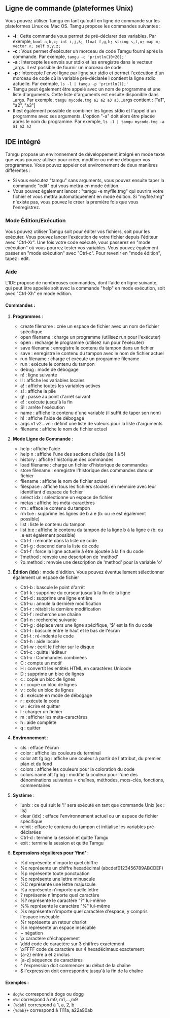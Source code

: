 ## Ligne de commande (plateformes Unix)

Vous pouvez utiliser Tamgu en tant qu'outil en ligne de commande sur les plateformes Linux ou Mac OS. Tamgu propose les commandes suivantes :

- **-i** : Cette commande vous permet de pré-déclarer des variables. Par exemple, `bool a,b,c; int i,j,k; float f,g,h; string s,t,u; map m; vector v; self x,y,z;`
- **-c** : Vous permet d'exécuter un morceau de code Tamgu fourni après la commande. Par exemple, `tamgu -c 'println(10+20);'`
- **-a** : Intercepte les envois sur stdio et les enregistre dans le vecteur _args. Il est possible de fournir un morceau de code.
- **-p** : Intercepte l'envoi ligne par ligne sur stdio et permet l'exécution d'un morceau de code où la variable pré-déclarée l contient la ligne stdio actuelle. Par exemple, `ls -l | tamgu -p 'println(l);'`
- Tamgu peut également être appelé avec un nom de programme et une liste d'arguments. Cette liste d'arguments est ensuite disponible dans _args. Par exemple, `tamgu mycode.tmg a1 a2 a3 a3`. _args contient : ["a1", "a2", "a3"]
- Il est également possible de combiner les lignes stdio et l'appel d'un programme avec ses arguments. L'option "-a" doit alors être placée après le nom du programme. Par exemple, `ls -1 | tamgu mycode.tmg -a a1 a2 a3`

## IDE intégré

Tamgu propose un environnement de développement intégré en mode texte que vous pouvez utiliser pour créer, modifier ou même déboguer vos programmes. Vous pouvez appeler cet environnement de deux manières différentes :

- Si vous exécutez "tamgu" sans arguments, vous pouvez ensuite taper la commande "edit" qui vous mettra en mode édition.
- Vous pouvez également lancer : "tamgu -e myfile.tmg" qui ouvrira votre fichier et vous mettra automatiquement en mode édition. Si "myfile.tmg" n'existe pas, vous pouvez le créer la première fois que vous l'enregistrez.

### Mode Édition/Exécution

Vous pouvez utiliser Tamgu soit pour éditer vos fichiers, soit pour les exécuter. Vous pouvez lancer l'exécution de votre fichier depuis l'éditeur avec "Ctrl-Xr". Une fois votre code exécuté, vous passerez en "mode exécution" où vous pourrez tester vos variables. Vous pouvez également passer en "mode exécution" avec "Ctrl-c". Pour revenir en "mode édition", tapez : edit.

### Aide

L'IDE propose de nombreuses commandes, dont l'aide en ligne suivante, qui peut être appelée soit avec la commande "help" en mode exécution, soit avec "Ctrl-Xh" en mode édition.

#### Commandes :

1. **Programmes** :
   - create filename : crée un espace de fichier avec un nom de fichier spécifique
   - open filename : charge un programme (utilisez run pour l'exécuter)
   - open : recharge le programme (utilisez run pour l'exécuter)
   - save filename : enregistre le contenu du tampon dans un fichier
   - save : enregistre le contenu du tampon avec le nom de fichier actuel
   - run filename : charge et exécute un programme filename
   - run : exécute le contenu du tampon
   - debug : mode de débogage
   - n! : ligne suivante
   - l! : affiche les variables locales
   - a! : affiche toutes les variables actives
   - s! : affiche la pile
   - g! : passe au point d'arrêt suivant
   - e! : exécute jusqu'à la fin
   - S! : arrête l'exécution
   - name : affiche le contenu d'une variable (il suffit de taper son nom)
   - h! : affiche l'aide de débogage
   - args v1 v2...vn : définit une liste de valeurs pour la liste d'arguments
   - filename : affiche le nom de fichier actuel

2. **Mode Ligne de Commande** :
   - help : affiche l'aide
   - help n : affiche l'une des sections d'aide (de 1 à 5)
   - history : affiche l'historique des commandes
   - load filename : charge un fichier d'historique de commandes
   - store filename : enregistre l'historique des commandes dans un fichier
   - filename : affiche le nom de fichier actuel
   - filespace : affiche tous les fichiers stockés en mémoire avec leur identifiant d'espace de fichier
   - select idx : sélectionne un espace de fichier
   - metas : affiche les méta-caractères
   - rm : efface le contenu du tampon
   - rm b:e : supprime les lignes de b à e (b: ou :e est également possible)
   - list : liste le contenu du tampon
   - list b:e : affiche le contenu du tampon de la ligne b à la ligne e (b: ou :e est également possible)
   - Ctrl-t : remonte dans la liste de code
   - Ctrl-g : descend dans la liste de code
   - Ctrl-f : force la ligne actuelle à être ajoutée à la fin du code
   - ?method : renvoie une description de 'method'
   - ?o.method : renvoie une description de 'method' pour la variable 'o'

3. **Édition (idx)** : mode d'édition. Vous pouvez éventuellement sélectionner également un espace de fichier
   - Ctrl-b : bascule le point d'arrêt
   - Ctrl-k : supprime du curseur jusqu'à la fin de la ligne
   - Ctrl-d : supprime une ligne entière
   - Ctrl-u : annule la dernière modification
   - Ctrl-r : rétablit la dernière modification
   - Ctrl-f : recherche une chaîne
   - Ctrl-n : recherche suivante
   - Ctrl-g : déplace vers une ligne spécifique, '$' est la fin du code
   - Ctrl-l : bascule entre le haut et le bas de l'écran
   - Ctrl-t : ré-indente le code
   - Ctrl-h : aide locale
   - Ctrl-w : écrit le fichier sur le disque
   - Ctrl-c : quitte l'éditeur
   - Ctrl-x : Commandes combinées
   - C : compte un motif
   - H : convertit les entités HTML en caractères Unicode
   - D : supprime un bloc de lignes
   - c : copie un bloc de lignes
   - x : coupe un bloc de lignes
   - v : colle un bloc de lignes
   - d : exécute en mode de débogage
   - r : exécute le code
   - w : écrire et quitter
   - l : charger un fichier
   - m : afficher les méta-caractères
   - h : aide complète
   - q : quitter

4. **Environnement** :
   - cls : efface l'écran
   - color : affiche les couleurs du terminal
   - color att fg bg : affiche une couleur à partir de l'attribut, du premier plan et du fond
   - colors : affiche les couleurs pour la coloration du code
   - colors name att fg bg : modifie la couleur pour l'une des dénominations suivantes = chaînes, méthodes, mots-clés, fonctions, commentaires

5. **Système** :
   - !unix : ce qui suit le '!' sera exécuté en tant que commande Unix (ex : !ls)
   - clear (idx) : efface l'environnement actuel ou un espace de fichier spécifique
   - reinit : efface le contenu du tampon et initialise les variables pré-déclarées
   - Ctrl-d : termine la session et quitte Tamgu
   - exit : termine la session et quitte Tamgu

6. **Expressions régulières pour 'find'** :
   - %d représente n'importe quel chiffre
   - %x représente un chiffre hexadécimal (abcdef0123456789ABCDEF)
   - %p représente toute ponctuation
   - %c représente une lettre minuscule
   - %C représente une lettre majuscule
   - %a représente n'importe quelle lettre
   - ? représente n'importe quel caractère
   - %? représente le caractère "?" lui-même
   - %% représente le caractère "%" lui-même
   - %s représente n'importe quel caractère d'espace, y compris l'espace insécable
   - %r représente un retour chariot
   - %n représente un espace insécable
   - ~ négation
   - \x caractère d'échappement
   - \ddd code de caractère sur 3 chiffres exactement
   - \xFFFF code de caractère sur 4 hexadécimaux exactement
   - {a-z} entre a et z inclus
   - [a-z] séquence de caractères
   - ^ l'expression doit commencer au début de la chaîne
   - $ l'expression doit correspondre jusqu'à la fin de la chaîne

#### Exemples :

- `dog%c` correspond à dogs ou dogg
- `m%d` correspond à m0, m1,...,m9
- `{%dab}` correspond à 1, a, 2, b
- `{%dab}+` correspond à 1111a, a22a90ab